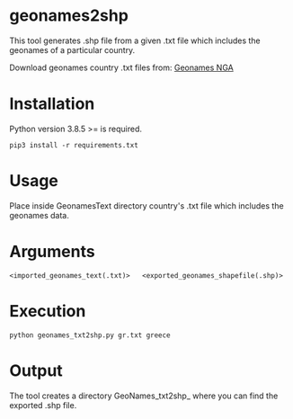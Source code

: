 # geonames2shp
This tool generates .shp file from a given .txt file which includes the geonames of a particular country.  

Download geonames country .txt files from:
[Geonames NGA](https://geonames.nga.mil/geonames/GNSData)

# Installation
Python version 3.8.5 >= is required.  

`pip3 install -r requirements.txt`  

# Usage
Place inside GeonamesText directory country's .txt file which includes the geonames data.   

# Arguments
`<imported_geonames_text(.txt)>   <exported_geonames_shapefile(.shp)>`  

# Execution
`python geonames_txt2shp.py gr.txt greece`  
  
# Output
The tool creates a directory GeoNames_txt2shp_<datetime> where you can find the exported .shp file.  
